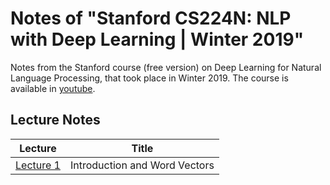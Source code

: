 # Notes of "Stanford CS224N: NLP with Deep Learning | Winter 2019"

Notes from the Stanford course (free version) on Deep Learning for Natural Language Processing, that took place in Winter 2019. The course is available in [youtube](https://www.youtube.com/playlist?list=PLoROMvodv4rOhcuXMZkNm7j3fVwBBY42z).

## Lecture Notes

|            Lecture          |                            Title                               |
|:---------------------------:|:--------------------------------------------------------------:|
|[Lecture 1](/lectures/lecture1.ipynb)|Introduction and Word Vectors|

